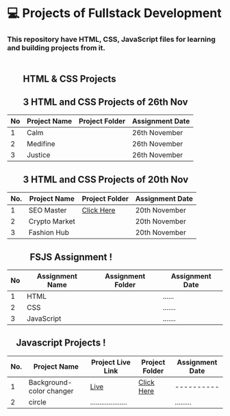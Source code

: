 # 💻 Projects of Fullstack Development

### This repository have HTML, CSS, JavaScript files for learning and building projects from it. <br> <br>

## <img height="16px" src="https://www.w3.org/html/logo/badge/html5-badge-h-solo.png"><img height="16px" src="https://user-images.githubusercontent.com/110087385/210600757-c5cd4168-1913-4cb9-8c09-1d43f9a7565b.png"> HTML & CSS Projects

## <img height="16px" src="https://www.w3.org/html/logo/badge/html5-badge-h-solo.png"><img height="16px" src="https://user-images.githubusercontent.com/110087385/210600757-c5cd4168-1913-4cb9-8c09-1d43f9a7565b.png"> 3 HTML and CSS Projects of 26th Nov

| No  | **Project Name** | **Project Folder**                                                            | **Assignment Date** |
| --- | ---------------- | ----------------------------------------------------------------------------- | ------------------- |
| 1   | Calm             | <!--[Click Here](./All%20Projects/2.%20Project%2026th%20Nov/Project%201/)-->  | 26th November       |
| 2   | Medifine         | <!--[Click Here](./All%20Projects/2.%20Project%2026th%20Nov/Project%202/) --> | 26th November       |
| 3   | Justice          | <!--[Click Here](./All%20Projects/2.%20Project%2026th%20Nov/Project%203/) --> | 26th November       |

## <img height="16px" src="https://www.w3.org/html/logo/badge/html5-badge-h-solo.png"><img height="16px" src="https://user-images.githubusercontent.com/110087385/210600757-c5cd4168-1913-4cb9-8c09-1d43f9a7565b.png"> 3 HTML and CSS Projects of 20th Nov

| No. | **Project Name** | **Project Folder**                                                                                            | **Assignment Date** |
| --- | ---------------- | ------------------------------------------------------------------------------------------------------------- | ------------------- |
| 1   | SEO Master       | [Click Here](https://github.com/iamaman526/Fullstack-js/tree/main/FSJS-Project/Project-20th-nov/Project%2001) | 20th November       |
| 2   | Crypto Market    | <!-- [Click Here](./All%20Projects/1.%20Project%2020th%20Nov/FSJS%202.0%20Project%2002/)-->                   | 20th November       |
| 3   | Fashion Hub      | <!--[Click Here](./All%20Projects/1.%20Project%2020th%20Nov/FSJS%202.0%20Project%2003/) -->                   | 20th November       |

## <img height="16px" src="https://www.w3.org/html/logo/badge/html5-badge-h-solo.png"><img height="16px" src="https://user-images.githubusercontent.com/110087385/210600757-c5cd4168-1913-4cb9-8c09-1d43f9a7565b.png"><img height="16px" src="https://www.freepnglogos.com/uploads/javascript-png/js-logo-png-5.png"> FSJS Assignment !

| No  | **Assignment Name** | **Assignment Folder**                                                         | **Assignment Date** |
| --- | ------------------- | ----------------------------------------------------------------------------- | ------------------- |
| 1   | HTML                | <!--[Click Here](./All%20Projects/2.%20Project%2026th%20Nov/Project%201/)-->  | ......              |
| 2   | CSS                 | <!--[Click Here](./All%20Projects/2.%20Project%2026th%20Nov/Project%202/) --> | .......             |
| 3   | JavaScript          | <!--[Click Here](./All%20Projects/2.%20Project%2026th%20Nov/Project%203/) --> | .......             |

## <img height="16px" src="https://www.freepnglogos.com/uploads/javascript-png/js-logo-png-5.png"> Javascript Projects !

| No. 	| **Project Name**      	| **Project Live Link**                                	| **Project Folder**                                                        	| Assignment Date 	|
|-----	|-----------------------	|------------------------------------------------------	|---------------------------------------------------------------------------	|-----------------	|
| 1   	| Background-color changer 	| [Live](https://color-changer-dom.netlify.app/) 	| [Click Here](https://github.com/iamaman526/Fullstack-js/tree/main/Javascript-project/Background-color-change) 	| ----------   	|
|  2    |   circle                  |  ....................                              |                                                                                                                    | .........    |      
